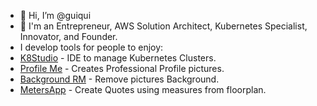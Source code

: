 - 👋 Hi, I’m @guiqui
- 👀 I'm an Entrepreneur, AWS Solution Architect, Kubernetes Specialist, Innovator, and Founder.
- I develop tools for people to enjoy:
- [K8Studio](https://k8studio.io/) - IDE to manage Kubernetes Clusters.
- [Profile Me](https://profile.softcloud.pro/) - Creates Professional Profile pictures.
- [Background RM](https://rmbackground.softcloud.pro/) - Remove pictures Background.
- [MetersApp](https://app.meters.app/login) - Create Quotes using measures from floorplan.
<!---
guiqui/guiqui is a ✨ special ✨ repository because its `README.md` (this file) appears on your GitHub profile.
You can click the Preview link to take a look at your changes.
--->

